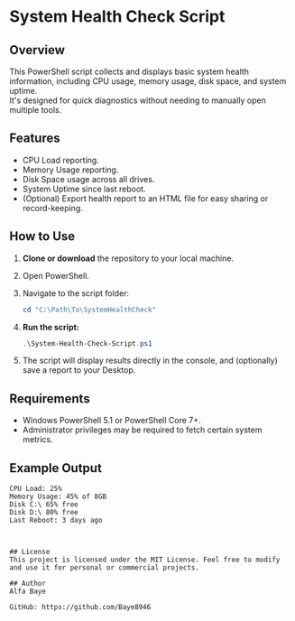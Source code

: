 # System Health Check Script

## Overview
This PowerShell script collects and displays basic system health information, including CPU usage, memory usage, disk space, and system uptime.  
It's designed for quick diagnostics without needing to manually open multiple tools.

## Features
-  CPU Load reporting.
-  Memory Usage reporting.
-  Disk Space usage across all drives.
-  System Uptime since last reboot.
-  (Optional) Export health report to an HTML file for easy sharing or record-keeping.

## How to Use

1. **Clone or download** the repository to your local machine.
2. Open PowerShell.
3. Navigate to the script folder:

    ```powershell
    cd "C:\Path\To\SystemHealthCheck"
    ```

4. **Run the script:**

    ```powershell
    .\System-Health-Check-Script.ps1
    ```

5. The script will display results directly in the console, and (optionally) save a report to your Desktop.

## Requirements
- Windows PowerShell 5.1 or PowerShell Core 7+.
- Administrator privileges may be required to fetch certain system metrics.

## Example Output
```plaintext
CPU Load: 25%
Memory Usage: 45% of 8GB
Disk C:\ 65% free
Disk D:\ 80% free
Last Reboot: 3 days ago



## License
This project is licensed under the MIT License. Feel free to modify and use it for personal or commercial projects.

## Author
Alfa Baye

GitHub: https://github.com/Baye8946

